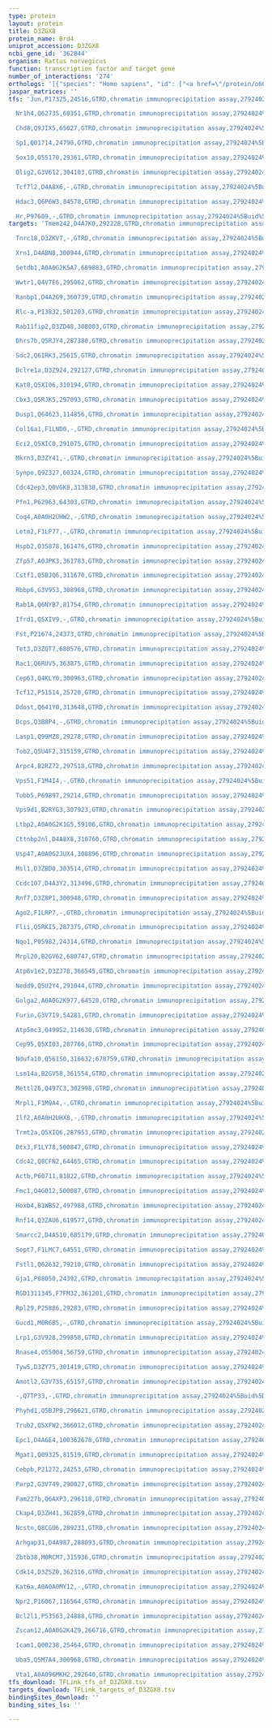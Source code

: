 ```yaml
---
type: protein
layout: protein
title: D3ZGX8
protein_name: Brd4
uniprot_accession: D3ZGX8
ncbi_gene_id: '362844'
organism: Rattus norvegicus
function: transcription factor and target gene
number_of_interactions: '274'
orthologs: '[{"species": "Homo sapiens", "id": ["<a href=\"/protein/o60885\">O60885</a>"]}, {"species": "Danio rerio", "id": ["<a href=\"/protein/f1r5h6\">F1R5H6</a>"]}, {"species": "Mus musculus", "id": ["Q3UH70"]}]'
jaspar_matrices: ''
tfs: 'Jun,P17325,24516,GTRD,chromatin immunoprecipitation assay,27924024%5Buid%5D,No

  Nr1h4,Q62735,60351,GTRD,chromatin immunoprecipitation assay,27924024%5Buid%5D,No

  Chd8,Q9JIX5,65027,GTRD,chromatin immunoprecipitation assay,27924024%5Buid%5D,No

  Sp1,Q01714,24790,GTRD,chromatin immunoprecipitation assay,27924024%5Buid%5D,No

  Sox10,O55170,29361,GTRD,chromatin immunoprecipitation assay,27924024%5Buid%5D,No

  Olig2,G3V612,304103,GTRD,chromatin immunoprecipitation assay,27924024%5Buid%5D,No

  Tcf7l2,D4A8X6,-,GTRD,chromatin immunoprecipitation assay,27924024%5Buid%5D,No

  Hdac3,Q6P6W3,84578,GTRD,chromatin immunoprecipitation assay,27924024%5Buid%5D,No

  Hr,P97609,-,GTRD,chromatin immunoprecipitation assay,27924024%5Buid%5D,No'
targets: 'Tmem242,D4A7K0,292228,GTRD,chromatin immunoprecipitation assay,27924024%5Buid%5D,No

  Tnrc18,D3ZKV7,-,GTRD,chromatin immunoprecipitation assay,27924024%5Buid%5D,No

  Xrn1,D4ABN8,300944,GTRD,chromatin immunoprecipitation assay,27924024%5Buid%5D,No

  Setdb1,A0A0G2K5A7,689883,GTRD,chromatin immunoprecipitation assay,27924024%5Buid%5D,No

  Wwtr1,Q4V7E6,295062,GTRD,chromatin immunoprecipitation assay,27924024%5Buid%5D,No

  Ranbp1,D4A2G9,360739,GTRD,chromatin immunoprecipitation assay,27924024%5Buid%5D,No

  Rlc-a,P13832,501203,GTRD,chromatin immunoprecipitation assay,27924024%5Buid%5D,No

  Rab11fip2,D3ZD48,308003,GTRD,chromatin immunoprecipitation assay,27924024%5Buid%5D,No

  Dhrs7b,Q5RJY4,287380,GTRD,chromatin immunoprecipitation assay,27924024%5Buid%5D,No

  Sdc2,Q6IRK3,25615,GTRD,chromatin immunoprecipitation assay,27924024%5Buid%5D,No

  Dclre1a,D3Z924,292127,GTRD,chromatin immunoprecipitation assay,27924024%5Buid%5D,No

  Kat8,Q5XI06,310194,GTRD,chromatin immunoprecipitation assay,27924024%5Buid%5D,No

  Cbx3,Q5RJK5,297093,GTRD,chromatin immunoprecipitation assay,27924024%5Buid%5D,No

  Dusp1,Q64623,114856,GTRD,chromatin immunoprecipitation assay,27924024%5Buid%5D,No

  Col16a1,F1LND0,-,GTRD,chromatin immunoprecipitation assay,27924024%5Buid%5D,No

  Eci2,Q5XIC0,291075,GTRD,chromatin immunoprecipitation assay,27924024%5Buid%5D,No

  Mkrn3,D3ZY41,-,GTRD,chromatin immunoprecipitation assay,27924024%5Buid%5D,No

  Synpo,Q9Z327,60324,GTRD,chromatin immunoprecipitation assay,27924024%5Buid%5D,No

  Cdc42ep3,Q0VGK8,313838,GTRD,chromatin immunoprecipitation assay,27924024%5Buid%5D,No

  Pfn1,P62963,64303,GTRD,chromatin immunoprecipitation assay,27924024%5Buid%5D,No

  Coq4,A0A0H2UHW2,-,GTRD,chromatin immunoprecipitation assay,27924024%5Buid%5D,No

  Letm2,F1LP77,-,GTRD,chromatin immunoprecipitation assay,27924024%5Buid%5D,No

  Hspb2,O35878,161476,GTRD,chromatin immunoprecipitation assay,27924024%5Buid%5D,No

  Zfp57,A0JPK3,361783,GTRD,chromatin immunoprecipitation assay,27924024%5Buid%5D,No

  Cstf1,Q5BJQ6,311670,GTRD,chromatin immunoprecipitation assay,27924024%5Buid%5D,No

  Rbbp6,G3V953,308968,GTRD,chromatin immunoprecipitation assay,27924024%5Buid%5D,No

  Rab1A,Q6NYB7,81754,GTRD,chromatin immunoprecipitation assay,27924024%5Buid%5D,No

  Ifrd1,Q5XIV9,-,GTRD,chromatin immunoprecipitation assay,27924024%5Buid%5D,No

  Fst,P21674,24373,GTRD,chromatin immunoprecipitation assay,27924024%5Buid%5D,No

  Tet3,D3ZQT7,680576,GTRD,chromatin immunoprecipitation assay,27924024%5Buid%5D,No

  Rac1,Q6RUV5,363875,GTRD,chromatin immunoprecipitation assay,27924024%5Buid%5D,No

  Cep63,Q4KLY0,300963,GTRD,chromatin immunoprecipitation assay,27924024%5Buid%5D,No

  Tcf12,P51514,25720,GTRD,chromatin immunoprecipitation assay,27924024%5Buid%5D,No

  Ddost,Q641Y0,313648,GTRD,chromatin immunoprecipitation assay,27924024%5Buid%5D,No

  Dcps,Q3B8P4,-,GTRD,chromatin immunoprecipitation assay,27924024%5Buid%5D,No

  Lasp1,Q99MZ8,29278,GTRD,chromatin immunoprecipitation assay,27924024%5Buid%5D,No

  Tob2,Q5U4F2,315159,GTRD,chromatin immunoprecipitation assay,27924024%5Buid%5D,No

  Arpc4,B2RZ72,297518,GTRD,chromatin immunoprecipitation assay,27924024%5Buid%5D,No

  Vps51,F1M4I4,-,GTRD,chromatin immunoprecipitation assay,27924024%5Buid%5D,No

  Tubb5,P69897,29214,GTRD,chromatin immunoprecipitation assay,27924024%5Buid%5D,No

  Vps9d1,B2RYG3,307923,GTRD,chromatin immunoprecipitation assay,27924024%5Buid%5D,No

  Ltbp2,A0A0G2K1G5,59106,GTRD,chromatin immunoprecipitation assay,27924024%5Buid%5D,No

  Cttnbp2nl,D4A8X8,310760,GTRD,chromatin immunoprecipitation assay,27924024%5Buid%5D,No

  Usp47,A0A0G2JUX4,308896,GTRD,chromatin immunoprecipitation assay,27924024%5Buid%5D,No

  Msl1,D3ZBD0,303514,GTRD,chromatin immunoprecipitation assay,27924024%5Buid%5D,No

  Ccdc107,D4A3Y2,313496,GTRD,chromatin immunoprecipitation assay,27924024%5Buid%5D,No

  Rnf7,D3Z8P1,300948,GTRD,chromatin immunoprecipitation assay,27924024%5Buid%5D,No

  Ago2,F1LRP7,-,GTRD,chromatin immunoprecipitation assay,27924024%5Buid%5D,No

  Flii,Q5RKI5,287375,GTRD,chromatin immunoprecipitation assay,27924024%5Buid%5D,No

  Nqo1,P05982,24314,GTRD,chromatin immunoprecipitation assay,27924024%5Buid%5D,No

  Mrpl20,B2GV62,680747,GTRD,chromatin immunoprecipitation assay,27924024%5Buid%5D,No

  Atp6v1e2,D3ZJ78,366545,GTRD,chromatin immunoprecipitation assay,27924024%5Buid%5D,No

  Nedd9,Q5U2Y4,291044,GTRD,chromatin immunoprecipitation assay,27924024%5Buid%5D,No

  Golga2,A0A0G2K977,64528,GTRD,chromatin immunoprecipitation assay,27924024%5Buid%5D,No

  Furin,G3V7I9,54281,GTRD,chromatin immunoprecipitation assay,27924024%5Buid%5D,No

  Atp5mc3,Q499S2,114630,GTRD,chromatin immunoprecipitation assay,27924024%5Buid%5D,No

  Cep95,Q5XI03,287766,GTRD,chromatin immunoprecipitation assay,27924024%5Buid%5D,No

  Ndufa10,Q561S0,316632;678759,GTRD,chromatin immunoprecipitation assay,27924024%5Buid%5D,No

  Lsm14a,B2GV58,361554,GTRD,chromatin immunoprecipitation assay,27924024%5Buid%5D,No

  Mettl26,Q497C3,302998,GTRD,chromatin immunoprecipitation assay,27924024%5Buid%5D,No

  Mrpl1,F1M9A4,-,GTRD,chromatin immunoprecipitation assay,27924024%5Buid%5D,No

  Ilf2,A0A0H2UHX8,-,GTRD,chromatin immunoprecipitation assay,27924024%5Buid%5D,No

  Trmt2a,Q5XIQ6,287953,GTRD,chromatin immunoprecipitation assay,27924024%5Buid%5D,No

  Dtx3,F1LY78,500847,GTRD,chromatin immunoprecipitation assay,27924024%5Buid%5D,No

  Cdc42,Q8CFN2,64465,GTRD,chromatin immunoprecipitation assay,27924024%5Buid%5D,No

  Actb,P60711,81822,GTRD,chromatin immunoprecipitation assay,27924024%5Buid%5D,No

  Fmc1,Q4G012,500087,GTRD,chromatin immunoprecipitation assay,27924024%5Buid%5D,No

  Hoxb4,B1WBS2,497988,GTRD,chromatin immunoprecipitation assay,27924024%5Buid%5D,No

  Rnf14,Q3ZAU6,619577,GTRD,chromatin immunoprecipitation assay,27924024%5Buid%5D,No

  Smarcc2,D4A510,685179,GTRD,chromatin immunoprecipitation assay,27924024%5Buid%5D,No

  Sept7,F1LMC7,64551,GTRD,chromatin immunoprecipitation assay,27924024%5Buid%5D,No

  Fstl1,Q62632,79210,GTRD,chromatin immunoprecipitation assay,27924024%5Buid%5D,No

  Gja1,P08050,24392,GTRD,chromatin immunoprecipitation assay,27924024%5Buid%5D,No

  RGD1311345,F7FM32,361201,GTRD,chromatin immunoprecipitation assay,27924024%5Buid%5D,No

  Rpl29,P25886,29283,GTRD,chromatin immunoprecipitation assay,27924024%5Buid%5D,No

  Gucd1,M0R6B5,-,GTRD,chromatin immunoprecipitation assay,27924024%5Buid%5D,No

  Lrp1,G3V928,299858,GTRD,chromatin immunoprecipitation assay,27924024%5Buid%5D,No

  Rnase4,O55004,56759,GTRD,chromatin immunoprecipitation assay,27924024%5Buid%5D,No

  Tyw5,D3ZY75,301419,GTRD,chromatin immunoprecipitation assay,27924024%5Buid%5D,No

  Amotl2,G3V735,65157,GTRD,chromatin immunoprecipitation assay,27924024%5Buid%5D,No

  -,Q7TP33,-,GTRD,chromatin immunoprecipitation assay,27924024%5Buid%5D,No

  Phyhd1,Q5BJP9,296621,GTRD,chromatin immunoprecipitation assay,27924024%5Buid%5D,No

  Trub2,Q5XFW2,366012,GTRD,chromatin immunoprecipitation assay,27924024%5Buid%5D,No

  Epc1,D4A6E4,100362678,GTRD,chromatin immunoprecipitation assay,27924024%5Buid%5D,No

  Mgat1,Q09325,81519,GTRD,chromatin immunoprecipitation assay,27924024%5Buid%5D,No

  Cebpb,P21272,24253,GTRD,chromatin immunoprecipitation assay,27924024%5Buid%5D,No

  Parp2,G3V749,290027,GTRD,chromatin immunoprecipitation assay,27924024%5Buid%5D,No

  Fam227b,Q6AXP3,296118,GTRD,chromatin immunoprecipitation assay,27924024%5Buid%5D,No

  Ckap4,D3ZH41,362859,GTRD,chromatin immunoprecipitation assay,27924024%5Buid%5D,No

  Ncstn,Q8CGU6,289231,GTRD,chromatin immunoprecipitation assay,27924024%5Buid%5D,No

  Arhgap31,D4A987,288093,GTRD,chromatin immunoprecipitation assay,27924024%5Buid%5D,No

  Zbtb38,M0RCM7,315936,GTRD,chromatin immunoprecipitation assay,27924024%5Buid%5D,No

  Cdk14,D3ZSZ0,362316,GTRD,chromatin immunoprecipitation assay,27924024%5Buid%5D,No

  Kat6a,A0A0A0MY12,-,GTRD,chromatin immunoprecipitation assay,27924024%5Buid%5D,No

  Npr2,P16067,116564,GTRD,chromatin immunoprecipitation assay,27924024%5Buid%5D,No

  Bcl2l1,P53563,24888,GTRD,chromatin immunoprecipitation assay,27924024%5Buid%5D,No

  Zscan12,A0A0G2K4Z9,266716,GTRD,chromatin immunoprecipitation assay,27924024%5Buid%5D,No

  Icam1,Q00238,25464,GTRD,chromatin immunoprecipitation assay,27924024%5Buid%5D,No

  Uba5,Q5M7A4,300968,GTRD,chromatin immunoprecipitation assay,27924024%5Buid%5D,No

  Vta1,A0A096MKH2,292640,GTRD,chromatin immunoprecipitation assay,27924024%5Buid%5D,No'
tfs_download: TFLink_tfs_of_D3ZGX8.tsv
targets_download: TFLink_targets_of_D3ZGX8.tsv
bindingSites_download: ''
binding_sites_ls: ''

---
```


